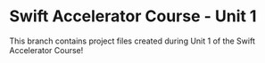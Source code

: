 # Swift Accelerator Course - Unit 1

This branch contains project files created during Unit 1 of the Swift Accelerator Course!


<!-- ## Contents

<table border="1" cellpadding="15" cellspacing="0">
    <tr>
        <th>Folder Path&nbsp;&nbsp;&nbsp;&nbsp;&nbsp;&nbsp;&nbsp;&nbsp;&nbsp;&nbsp;&nbsp;&nbsp;&nbsp;&nbsp;&nbsp;&nbsp;&nbsp;&nbsp;&nbsp;&nbsp;&nbsp;&nbsp;&nbsp;&nbsp;&nbsp;&nbsp;&nbsp;&nbsp;&nbsp;</th>
        <th>Release Link(s)</th>
    </tr>
    <tr>
        <td><a href="./Teaser%20App/" rel="noopener noreferrer" target="_blank">Teaser App</a></td>
        <td>
            <a href="https://github.com/starstalker9160/Swift-Accelerator/releases/tag/B.1" target="_blank" rel="noopener noreferrer">[release 1]</a>
            <br>
            <a href="https://github.com/starstalker9160/Swift-Accelerator/releases/tag/B.3" target="_blank" rel="noopener noreferrer">[release 2]</a>
        </td>
    </tr>
    <tr>
        <td><a href="./rEee%20-%20Playground.playground/" rel="noopener noreferrer" target="_blank">Playground</a></td>
        <td>
            <a href="https://github.com/starstalker9160/Swift-Accelerator/releases/tag/B.2" target="_blank" rel="noopener noreferrer">[release 1]</a>
            <br>
            <a href="https://github.com/starstalker9160/Swift-Accelerator/releases/tag/B.5" target="_blank" rel="noopener noreferrer">[release 2]</a>
        </td>
    </tr>
    <tr>
        <td><a href="./calculator%20-%20Playground.playground/" rel="noopener noreferrer" target="_blank">calculator Playground</a></td>
        <td><a href="https://github.com/starstalker9160/Swift-Accelerator/releases/tag/B.4(a)" target="_blank" rel="noopener noreferrer">[release]</a></td>
    </tr>
    <tr>
        <td><a href="./calculator" rel="noopener noreferrer" target="_blank">calculator</a></td>
        <td><a href="https://github.com/starstalker9160/Swift-Accelerator/releases/tag/B.4(b)" target="_blank" rel="noopener noreferrer">[release]</a></td>
    </tr>
    <tr>
        <td><a href="./Hello%20App" rel="noopener noreferrer" target="_blank">Hello App</a></td>
        <td><a href="https://github.com/starstalker9160/Swift-Accelerator/releases/tag/B.6(a)" target="_blank" rel="noopener noreferrer">[release]</a></td>
    </tr>
    <tr>
        <td><a href="./Light%20App" rel="noopener noreferrer" target="_blank">Light App</a></td>
        <td><a href="https://github.com/starstalker9160/Swift-Accelerator/releases/tag/B.6(b)" target="_blank" rel="noopener noreferrer">[release]</a></td>
    </tr>
    <tr>
        <td><a href="./Fruits" rel="noopener noreferrer" target="_blank">Fruits App</a></td>
        <td><a href="https://github.com/starstalker9160/Swift-Accelerator/releases/tag/B.7" target="_blank" rel="noopener noreferrer">[release]</a></td>
    </tr>
    <tr>
        <td><a href="./SwiftUI1" rel="noopener noreferrer" target="_blank">SwiftUI1</a></td>
        <td><a href="https://github.com/starstalker9160/Swift-Accelerator/releases/tag/B.8" target="_blank" rel="noopener noreferrer">[release]</a></td>
    </tr>
    <tr>
        <td><a href="./Calculator_" rel="noopener noreferrer" target="_blank">Calculator_</a></td>
        <td><a href="https://github.com/starstalker9160/Swift-Accelerator/releases/tag/B.9" target="_blank" rel="noopener noreferrer">[release]</a></td>
    </tr>
    <tr>
        <td><a href="./Speeding%20Calculator" rel="noopener noreferrer" target="_blank">Speeding Calculator</a></td>
        <td><a href="https://github.com/starstalker9160/Swift-Accelerator/releases/tag/B.10" target="_blank" rel="noopener noreferrer">[release]</a></td>
    </tr>
    <tr>
        <td><a href="./Final%20Project" rel="noopener noreferrer" target="_blank">Final Project</a></td>
        <td><a href="https://github.com/starstalker9160/Swift-Accelerator/releases/tag/B.11" target="_blank" rel="noopener noreferrer">[release]</a></td>
    </tr>
</table> -->
